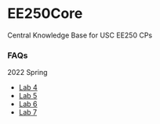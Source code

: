 # EE250Core
Central Knowledge Base for USC EE250 CPs

### FAQs
2022 Spring
- [Lab 4](https://gist.github.com/eliyap/7c789448ca2f113eb7ac30646a14cc7c)
- [Lab 5](https://gist.github.com/eliyap/a8afb6f14ca178a875550f5d6041036b)
- [Lab 6](https://gist.github.com/eliyap/13cac5b3b3e0fbe9d2e773174117705b)
- [Lab 7](https://gist.github.com/eliyap/c7d013a51034da0c73fe9e7fd1f6a206)